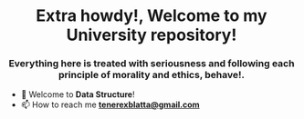<h1 align="center">Extra howdy!, Welcome to my University repository!</h1>
<h3 align="center">Everything here is treated with seriousness and following each principle of morality and ethics, behave!.</h3>

- 🔭 Welcome to **Data Structure**!
- 📫 How to reach me **tenerexblatta@gmail.com**

